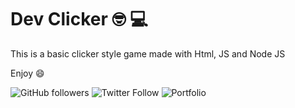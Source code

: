﻿# Dev Clicker :nerd_face:  :computer:

This is a basic clicker style game made with Html, JS and Node JS

Enjoy :smile:

![GitHub followers](https://img.shields.io/github/followers/alexleybourne?style=flat&logo=github) ![Twitter Follow](https://img.shields.io/twitter/follow/AlexLeybourne?&style=flat&logo=twitter&logoColor=white) ![Portfolio](https://img.shields.io/badge/Portfolio-AlexLeybourne.com%20-blue?style=flat&logo=google-chrome&logoColor=white&link=http://alexleybourne.com)



